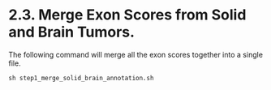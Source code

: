 # 2.3. Merge Exon Scores from Solid and Brain Tumors.
The following command will merge all the exon scores together into a single file.
```
sh step1_merge_solid_brain_annotation.sh

```

